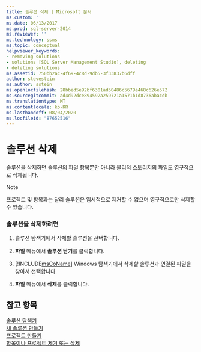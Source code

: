 ```yaml
---
title: 솔루션 삭제 | Microsoft 문서
ms.custom: ''
ms.date: 06/13/2017
ms.prod: sql-server-2014
ms.reviewer: ''
ms.technology: ssms
ms.topic: conceptual
helpviewer_keywords:
- removing solutions
- solutions [SQL Server Management Studio], deleting
- deleting solutions
ms.assetid: 750bb2ac-4f69-4c8d-9db5-3f33837b6dff
author: stevestein
ms.author: sstein
ms.openlocfilehash: 28bbed5e92bf6301ad50486c5679e468c626e572
ms.sourcegitcommit: ad4d92dce894592a259721a1571b1d8736abacdb
ms.translationtype: MT
ms.contentlocale: ko-KR
ms.lasthandoff: 08/04/2020
ms.locfileid: "87652516"
---
```

# <a name="delete-a-solution"></a>솔루션 삭제
  솔루션을 삭제하면 솔루션의 파일 항목뿐만 아니라 물리적 스토리지의 파일도 영구적으로 삭제됩니다.  
  
> [!NOTE]  
>  프로젝트 및 항목과는 달리 솔루션은 임시적으로 제거할 수 없으며 영구적으로만 삭제할 수 있습니다.  
  
### <a name="to-delete-a-solution"></a>솔루션을 삭제하려면  
  
1.  솔루션 탐색기에서 삭제할 솔루션을 선택합니다.  
  
2.  **파일** 메뉴에서 **솔루션 닫기**를 클릭합니다.  
  
3.  [!INCLUDE[msCoName](../../includes/msconame-md.md)] Windows 탐색기에서 삭제할 솔루션과 연결된 파일을 찾아서 선택합니다.  
  
4.  **파일** 메뉴에서 **삭제**를 클릭합니다.  
  
## <a name="see-also"></a>참고 항목  
 [솔루션 탐색기](solution-explorer.md)   
 [새 솔루션 만들기](create-a-new-solution.md)   
 [프로젝트 만들기](create-a-project.md)   
 [항목이나 프로젝트 제거 또는 삭제](remove-or-delete-an-item-or-project.md)  
  
  
